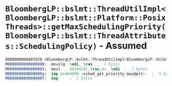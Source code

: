 # `BloombergLP::bslmt::ThreadUtilImpl<BloombergLP::bslmt::Platform::PosixThreads>::getMaxSchedulingPriority(BloombergLP::bslmt::ThreadAttributes::SchedulingPolicy)` - Assumed

```nasm
000000000040fd70 <BloombergLP::bslmt::ThreadUtilImpl<BloombergLP::bslmt::Platform::PosixThreads>::getMaxSchedulingPriority(BloombergLP::bslmt::ThreadAttributes::SchedulingPolicy)>:
M0000000000000000:	movslq	%edi, %rax	;  3 bytes
M0000000000000003:	movl	4426424(,%rax,4), %edi	;  7 bytes
M000000000000000a:	jmp	0x404990 <sched_get_priority_max@plt>	;  5 bytes
M000000000000000f:	nop		;  1 bytes
```
